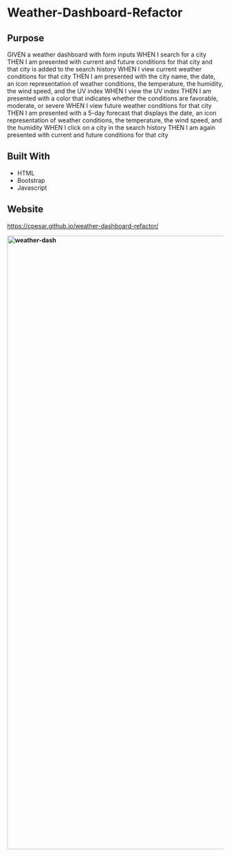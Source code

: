 
# Weather-Dashboard-Refactor


## Purpose
GIVEN a weather dashboard with form inputs
WHEN I search for a city
THEN I am presented with current and future conditions for that city and that city is added to the search history
WHEN I view current weather conditions for that city
THEN I am presented with the city name, the date, an icon representation of weather conditions, the temperature, the humidity, the wind speed, and the UV index
WHEN I view the UV index
THEN I am presented with a color that indicates whether the conditions are favorable, moderate, or severe
WHEN I view future weather conditions for that city
THEN I am presented with a 5-day forecast that displays the date, an icon representation of weather conditions, the temperature, the wind speed, and the humidity
WHEN I click on a city in the search history
THEN I am again presented with current and future conditions for that city 



## Built With
* HTML
* Bootstrap
* Javascript

## Website

https://cpesar.github.io/weather-dashboard-refactor/

**<img width="1428" alt="weather-dash" src="https://user-images.githubusercontent.com/77510555/116840450-1c673480-ab93-11eb-8148-76baccf7b183.png">**

